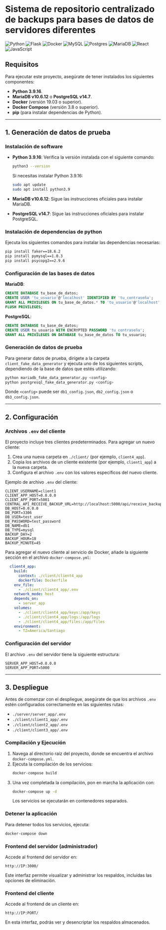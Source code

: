 # Sistema de repositorio centralizado de backups para bases de datos de servidores diferentes

![Python](https://img.shields.io/badge/python-3670A0?style=for-the-badge&logo=python&logoColor=ffdd54)
![Flask](https://img.shields.io/badge/flask-%23000.svg?style=for-the-badge&logo=flask&logoColor=white)
![Docker](https://img.shields.io/badge/docker-%230db7ed.svg?style=for-the-badge&logo=docker&logoColor=white)
![MySQL](https://img.shields.io/badge/mysql-4479A1.svg?style=for-the-badge&logo=mysql&logoColor=white)
![Postgres](https://img.shields.io/badge/postgres-%23316192.svg?style=for-the-badge&logo=postgresql&logoColor=white)
![MariaDB](https://img.shields.io/badge/MariaDB-003545?style=for-the-badge&logo=mariadb&logoColor=white)
![React](https://img.shields.io/badge/react-%2320232a.svg?style=for-the-badge&logo=react&logoColor=%2361DAFB)
![JavaScript](https://img.shields.io/badge/javascript-%23323330.svg?style=for-the-badge&logo=javascript&logoColor=%23F7DF1E)

## Requisitos

Para ejecutar este proyecto, asegúrate de tener instalados los siguientes componentes:

- **Python 3.9.16**.
- **MariaDB v10.6.12** o **PostgreSQL v14.7**.
- **Docker** (versión 19.03 o superior).
- **Docker Compose** (versión 3.8 o superior).
- **pip** (para instalar dependencias de Python).

---

## 1. Generación de datos de prueba

### Instalación de software

- **Python 3.9.16**: Verifica la versión instalada con el siguiente comando:
  ```bash
  python3 --version
  ```
  Si necesitas instalar Python 3.9.16:
  ```bash
  sudo apt update
  sudo apt install python3.9
  ```

- **MariaDB v10.6.12**: Sigue las instrucciones oficiales para instalar MariaDB.

- **PostgreSQL v14.7**: Sigue las instrucciones oficiales para instalar PostgreSQL.

### Instalación de dependencias de python

Ejecuta los siguientes comandos para instalar las dependencias necesarias:
```bash
pip install faker==18.6.2
pip install pymysql==1.0.3
pip install psycopg2==2.9.6
```

### Configuración de las bases de datos

**MariaDB**:
```sql
CREATE DATABASE tu_base_de_datos;
CREATE USER 'tu_usuario'@'localhost' IDENTIFIED BY 'tu_contraseña';
GRANT ALL PRIVILEGES ON tu_base_de_datos.* TO 'tu_usuario'@'localhost';
FLUSH PRIVILEGES;
```

**PostgreSQL**:
```sql
CREATE DATABASE tu_base_de_datos;
CREATE USER tu_usuario WITH ENCRYPTED PASSWORD 'tu_contraseña';
GRANT ALL PRIVILEGES ON DATABASE tu_base_de_datos TO tu_usuario;
```

### Generación de datos de prueba

Para generar datos de prueba, dirígete a la carpeta `client_fake_data_generator` y ejecuta uno de los siguientes scripts, dependiendo de la base de datos que estés utilizando:

```bash
python mariadb_fake_data_generator.py <config>
python postgresql_fake_data_generator.py <config>
```

Donde `<config>` puede ser `db1_config.json`, `db2_config.json` o `db3_config.json`.

---

## 2. Configuración

### Archivos `.env` del cliente

El proyecto incluye tres clientes predeterminados. Para agregar un nuevo cliente:

1. Crea una nueva carpeta en `./client/` (por ejemplo, `client4_app`).
2. Copia los archivos de un cliente existente (por ejemplo, `client1_app`) a la nueva carpeta.
3. Configura el archivo `.env` con los valores específicos del nuevo cliente.

Ejemplo de archivo `.env` del cliente:
```env
CLIENT_USERNAME=client1
CLIENT_APP_HOST=0.0.0.0
CLIENT_APP_PORT=5001
CENTRAL_API_RECEIVE_BACKUP_URL=http://localhost:5000/api/receive_backup
DB_HOST=0.0.0.0
DB_PORT=3306
DB_USER=test_user
DB_PASSWORD=test_password
DB_NAME=db1
DB_TYPE=mysql
BACKUP_DAY=2
BACKUP_HOUR=18
BACKUP_MINUTE=45
```

Para agregar el nuevo cliente al servicio de Docker, añade la siguiente sección en el archivo `docker-compose.yml`:
```yaml
  client4_app:
    build:
      context: ./client/client4_app
      dockerfile: Dockerfile
    env_file:
      - ./client/client4_app/.env
    network_mode: host
    depends_on:
      - server_app
    volumes:
      - ./client/client4_app/keys:/app/keys
      - ./client/client4_app/logs:/app/logs
      - ./client/client4_app/files:/app/files
    environment:
      - TZ=America/Santiago
```

### Configuración del servidor

El archivo `.env` del servidor tiene la siguiente estructura:
```env
SERVER_APP_HOST=0.0.0.0
SERVER_APP_PORT=5000
```

---

## 3. Despliegue

Antes de comenzar con el despliegue, asegúrate de que los archivos `.env` estén configurados correctamente en las siguientes rutas:
- `./server/server_app/.env`
- `./client/client1_app/.env`
- `./client/client2_app/.env`
- `./client/client3_app/.env`

### Compilación y Ejecución

1. Navega al directorio raíz del proyecto, donde se encuentra el archivo `docker-compose.yml`.
2. Ejecuta la compilación de los servicios:
   ```bash
   docker-compose build
   ```
3. Una vez completada la compilación, pon en marcha la aplicación con:
   ```bash
   docker-compose up -d
   ```
   Los servicios se ejecutarán en contenedores separados.

### Detener la aplicación

Para detener todos los servicios, ejecuta:
```bash
docker-compose down
```

### Frontend del servidor (administrador)

Accede al frontend del servidor en:
```
http://IP:3000/
```
Este interfaz permite visualizar y administrar los respaldos, incluidas las opciones de eliminación.

### Frontend del cliente

Accede al frontend de un cliente en:
```
http://IP:PORT/
```
En esta interfaz, podrás ver y desencriptar los respaldos almacenados.